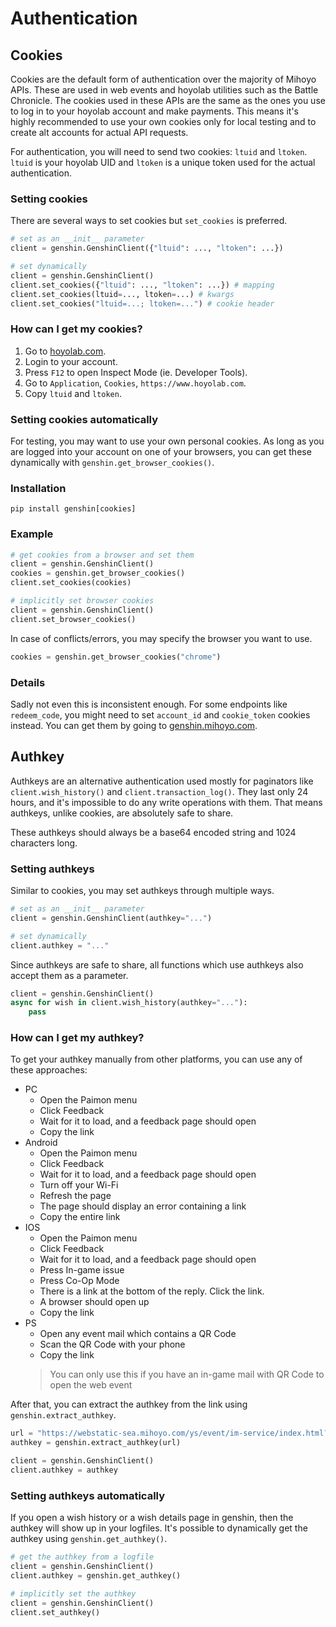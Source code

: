 # Authentication

## Cookies

Cookies are the default form of authentication over the majority of Mihoyo APIs. These are used in web events and hoyolab utilities such as the Battle Chronicle.
The cookies used in these APIs are the same as the ones you use to log in to your hoyolab account and make payments.
This means it's highly recommended to use your own cookies only for local testing and to create alt accounts for actual API requests.

For authentication, you will need to send two cookies: `ltuid` and `ltoken`. `ltuid` is your hoyolab UID and `ltoken` is a unique token used for the actual authentication.

### Setting cookies
There are several ways to set cookies but `set_cookies` is preferred.
```py
# set as an __init__ parameter
client = genshin.GenshinClient({"ltuid": ..., "ltoken": ...})

# set dynamically
client = genshin.GenshinClient()
client.set_cookies({"ltuid": ..., "ltoken": ...}) # mapping
client.set_cookies(ltuid=..., ltoken=...) # kwargs
client.set_cookies("ltuid=...; ltoken=...") # cookie header
```

### How can I get my cookies?

1. Go to [hoyolab.com](https://www.hoyolab.com/genshin/).
2. Login to your account.
3. Press `F12` to open Inspect Mode (ie. Developer Tools).
4. Go to `Application`, `Cookies`, `https://www.hoyolab.com`.
5. Copy `ltuid` and `ltoken`.

### Setting cookies automatically
For testing, you may want to use your own personal cookies.
As long as you are logged into your account on one of your browsers, you can get these dynamically with `genshin.get_browser_cookies()`.

### Installation
```console
pip install genshin[cookies]
```

### Example
```py
# get cookies from a browser and set them
client = genshin.GenshinClient()
cookies = genshin.get_browser_cookies()
client.set_cookies(cookies)

# implicitly set browser cookies
client = genshin.GenshinClient()
client.set_browser_cookies()
```

In case of conflicts/errors, you may specify the browser you want to use.
```py
cookies = genshin.get_browser_cookies("chrome")
```

### Details

Sadly not even this is inconsistent enough. For some endpoints like `redeem_code`, you might need to set `account_id` and `cookie_token` cookies instead. You can get them by going to [genshin.mihoyo.com](https://genshin.mihoyo.com/en/gift).


## Authkey

Authkeys are an alternative authentication used mostly for paginators like `client.wish_history()` and `client.transaction_log()`. They last only 24 hours, and it's impossible to do any write operations with them. That means authkeys, unlike cookies, are absolutely safe to share.

These authkeys should always be a base64 encoded string and 1024 characters long.

### Setting authkeys

Similar to cookies, you may set authkeys through multiple ways.
```py
# set as an __init__ parameter
client = genshin.GenshinClient(authkey="...")

# set dynamically
client.authkey = "..."
```

Since authkeys are safe to share, all functions which use authkeys also accept them as a parameter.

```py
client = genshin.GenshinClient()
async for wish in client.wish_history(authkey="..."):
    pass
```

### How can I get my authkey?

To get your authkey manually from other platforms, you can use any of these approaches:

- PC
    - Open the Paimon menu
    - Click Feedback
    - Wait for it to load, and a feedback page should open
    - Copy the link
- Android
    - Open the Paimon menu
    - Click Feedback
    - Wait for it to load, and a feedback page should open
    - Turn off your Wi-Fi
    - Refresh the page
    - The page should display an error containing a link
    - Copy the entire link
- IOS
    - Open the Paimon menu
    - Click Feedback
    - Wait for it to load, and a feedback page should open
    - Press In-game issue
    - Press Co-Op Mode
    - There is a link at the bottom of the reply. Click the link.
    - A browser should open up
    - Copy the link
- PS
    - Open any event mail which contains a QR Code
    - Scan the QR Code with your phone
    - Copy the link
    > You can only use this if you have an in-game mail with QR Code to open the web event

After that, you can extract the authkey from the link using `genshin.extract_authkey`.

```py
url = "https://webstatic-sea.mihoyo.com/ys/event/im-service/index.html?..."
authkey = genshin.extract_authkey(url)

client = genshin.GenshinClient()
client.authkey = authkey
```

### Setting authkeys automatically

If you open a wish history or a wish details page in genshin, then the authkey will show up in your logfiles. It's possible to dynamically get the authkey using `genshin.get_authkey()`.

```py
# get the authkey from a logfile
client = genshin.GenshinClient()
client.authkey = genshin.get_authkey()

# implicitly set the authkey
client = genshin.GenshinClient()
client.set_authkey()
```
